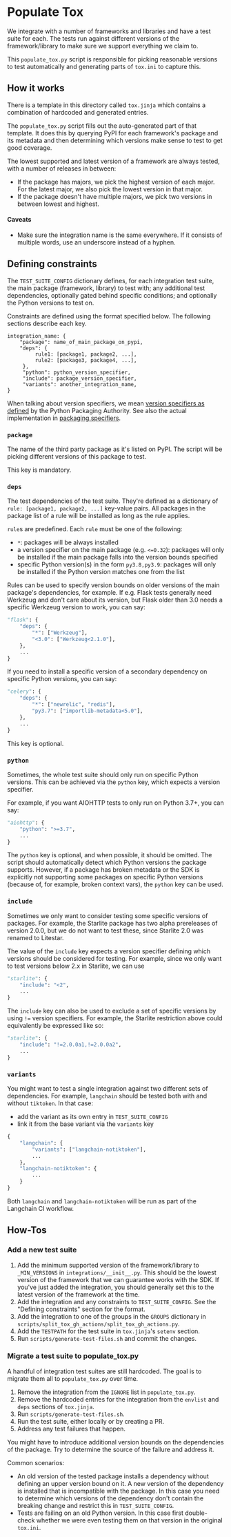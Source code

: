 # Populate Tox

We integrate with a number of frameworks and libraries and have a test suite for
each. The tests run against different versions of the framework/library to make
sure we support everything we claim to.

This `populate_tox.py` script is responsible for picking reasonable versions to
test automatically and generating parts of `tox.ini` to capture this.

## How it works

There is a template in this directory called `tox.jinja` which contains a
combination of hardcoded and generated entries.

The `populate_tox.py` script fills out the auto-generated part of that template.
It does this by querying PyPI for each framework's package and its metadata and
then determining which versions make sense to test to get good coverage.

The lowest supported and latest version of a framework are always tested, with
a number of releases in between:
- If the package has majors, we pick the highest version of each major. For the
  latest major, we also pick the lowest version in that major.
- If the package doesn't have multiple majors, we pick two versions in between
  lowest and highest.

#### Caveats

- Make sure the integration name is the same everywhere. If it consists of
  multiple words, use an underscore instead of a hyphen.

## Defining constraints

The `TEST_SUITE_CONFIG` dictionary defines, for each integration test suite,
the main package (framework, library) to test with; any additional test
dependencies, optionally gated behind specific conditions; and optionally
the Python versions to test on.

Constraints are defined using the format specified below. The following sections describe each key.

```
integration_name: {
    "package": name_of_main_package_on_pypi,
    "deps": {
         rule1: [package1, package2, ...],
         rule2: [package3, package4, ...],
     },
     "python": python_version_specifier,
     "include": package_version_specifier,
     "variants": another_integration_name,
}
```

When talking about version specifiers, we mean
[version specifiers as defined](https://packaging.python.org/en/latest/specifications/version-specifiers/#id5)
by the Python Packaging Authority. See also the actual implementation
in [packaging.specifiers](https://packaging.pypa.io/en/stable/specifiers.html).

### `package`

The name of the third party package as it's listed on PyPI. The script will
be picking different versions of this package to test.

This key is mandatory.

### `deps`

The test dependencies of the test suite. They're defined as a dictionary of
`rule: [package1, package2, ...]` key-value pairs. All packages
in the package list of a rule will be installed as long as the rule applies.

`rule`s are predefined. Each `rule` must be one of the following:
  - `*`: packages will be always installed
  - a version specifier on the main package (e.g. `<=0.32`): packages will only
    be installed if the main package falls into the version bounds specified
  - specific Python version(s) in the form `py3.8,py3.9`: packages will only be
    installed if the Python version matches one from the list

Rules can be used to specify version bounds on older versions of the main
package's dependencies, for example. If e.g. Flask tests generally need
Werkzeug and don't care about its version, but Flask older than 3.0 needs
a specific Werkzeug version to work, you can say:

```python
"flask": {
    "deps": {
        "*": ["Werkzeug"],
        "<3.0": ["Werkzeug<2.1.0"],
    },
    ...
}
```

If you need to install a specific version of a secondary dependency on specific
Python versions, you can say:

```python
"celery": {
    "deps": {
        "*": ["newrelic", "redis"],
        "py3.7": ["importlib-metadata<5.0"],
    },
    ...
}
```
This key is optional.

### `python`

Sometimes, the whole test suite should only run on specific Python versions.
This can be achieved via the `python` key, which expects a version specifier.

For example, if you want AIOHTTP tests to only run on Python 3.7+, you can say:

```python
"aiohttp": {
    "python": ">=3.7",
    ...
}
```

The `python` key is optional, and when possible, it should be omitted. The script
should automatically detect which Python versions the package supports.
However, if a package has broken
metadata or the SDK is explicitly not supporting some packages on specific
Python versions (because of, for example, broken context vars), the `python`
key can be used.

### `include`

Sometimes we only want to consider testing some specific versions of packages.
For example, the Starlite package has two alpha prereleases of version 2.0.0, but
we do not want to test these, since Starlite 2.0 was renamed to Litestar.

The value of the `include` key expects a version specifier defining which
versions should be considered for testing. For example, since we only want to test
versions below 2.x in Starlite, we can use

```python
"starlite": {
    "include": "<2",
    ...
}
```

The `include` key can also be used to exclude a set of specific versions by using
`!=` version specifiers. For example, the Starlite restriction above could equivalently
be expressed like so:


```python
"starlite": {
    "include": "!=2.0.0a1,!=2.0.0a2",
    ...
}
```

### `variants`

You might want to test a single integration against two different sets of
dependencies. For example, `langchain` should be tested both with and without
`tiktoken`. In that case:

- add the variant as its own entry in `TEST_SUITE_CONFIG`
- link it from the base variant via the `variants` key

```python
{
    "langchain": {
        "variants": ["langchain-notiktoken"],
        ...
    },
    "langchain-notiktoken": {
        ...
    }
}
```

Both `langchain` and `langchain-notiktoken` will be run as part of the Langchain
CI workflow.


## How-Tos

### Add a new test suite

1. Add the minimum supported version of the framework/library to `_MIN_VERSIONS`
   in `integrations/__init__.py`. This should be the lowest version of the
   framework that we can guarantee works with the SDK. If you've just added the
   integration, you should generally set this to the latest version of the framework
   at the time.
2. Add the integration and any constraints to `TEST_SUITE_CONFIG`. See the
   "Defining constraints" section for the format.
3. Add the integration to one of the groups in the `GROUPS` dictionary in
   `scripts/split_tox_gh_actions/split_tox_gh_actions.py`.
4. Add the `TESTPATH` for the test suite in `tox.jinja`'s `setenv` section.
5. Run `scripts/generate-test-files.sh` and commit the changes.

### Migrate a test suite to populate_tox.py

A handful of integration test suites are still hardcoded. The goal is to migrate
them all to `populate_tox.py` over time.

1. Remove the integration from the `IGNORE` list in `populate_tox.py`.
2. Remove the hardcoded entries for the integration from the `envlist` and `deps` sections of `tox.jinja`.
3. Run `scripts/generate-test-files.sh`.
4. Run the test suite, either locally or by creating a PR.
5. Address any test failures that happen.

You might have to introduce additional version bounds on the dependencies of the
package. Try to determine the source of the failure and address it.

Common scenarios:
- An old version of the tested package installs a dependency without defining
  an upper version bound on it. A new version of the dependency is installed that
  is incompatible with the package. In this case you need to determine which
  versions of the dependency don't contain the breaking change and restrict this
  in `TEST_SUITE_CONFIG`.
- Tests are failing on an old Python version. In this case first double-check
  whether we were even testing them on that version in the original `tox.ini`.
